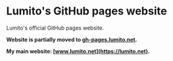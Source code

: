 # Lumito's GitHub pages website

Lumito's official GitHub pages website.

**Website is partially moved to [gh-pages.lumito.net](https://gh-pages.lumito.net).**

**My main website: [www.lumito.net](https://lumito.net).**
